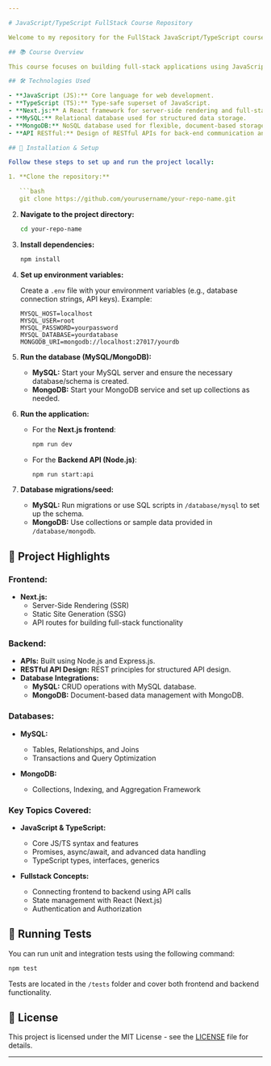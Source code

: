 ```yaml
---

# JavaScript/TypeScript FullStack Course Repository

Welcome to my repository for the FullStack JavaScript/TypeScript course! This repo contains projects, exercises, and notes from the course, covering both front-end and back-end development with JavaScript, TypeScript, databases, and API development.

## 📚 Course Overview

This course focuses on building full-stack applications using JavaScript and TypeScript, alongside databases like MySQL and MongoDB. It covers both front-end development with Next.js and back-end development with APIs and database integration.

## 🛠️ Technologies Used

- **JavaScript (JS):** Core language for web development.
- **TypeScript (TS):** Type-safe superset of JavaScript.
- **Next.js:** A React framework for server-side rendering and full-stack applications.
- **MySQL:** Relational database used for structured data storage.
- **MongoDB:** NoSQL database used for flexible, document-based storage.
- **API RESTful:** Design of RESTful APIs for back-end communication and services.

## 🔧 Installation & Setup

Follow these steps to set up and run the project locally:

1. **Clone the repository:**

   ```bash
   git clone https://github.com/yourusername/your-repo-name.git
   ```

2. **Navigate to the project directory:**

   ```bash
   cd your-repo-name
   ```

3. **Install dependencies:**

   ```bash
   npm install
   ```

4. **Set up environment variables:**

   Create a `.env` file with your environment variables (e.g., database connection strings, API keys). Example:

   ```
   MYSQL_HOST=localhost
   MYSQL_USER=root
   MYSQL_PASSWORD=yourpassword
   MYSQL_DATABASE=yourdatabase
   MONGODB_URI=mongodb://localhost:27017/yourdb
   ```

5. **Run the database (MySQL/MongoDB):**

   - **MySQL:** Start your MySQL server and ensure the necessary database/schema is created.
   - **MongoDB:** Start your MongoDB service and set up collections as needed.

6. **Run the application:**

   - For the **Next.js frontend**:

     ```bash
     npm run dev
     ```

   - For the **Backend API (Node.js)**:

     ```bash
     npm run start:api
     ```

7. **Database migrations/seed:**

   - **MySQL:** Run migrations or use SQL scripts in `/database/mysql` to set up the schema.
   - **MongoDB:** Use collections or sample data provided in `/database/mongodb`.

## 🚀 Project Highlights

### Frontend:

- **Next.js:**
  - Server-Side Rendering (SSR)
  - Static Site Generation (SSG)
  - API routes for building full-stack functionality

### Backend:

- **APIs:** Built using Node.js and Express.js.
- **RESTful API Design:** REST principles for structured API design.
- **Database Integrations:**
  - **MySQL:** CRUD operations with MySQL database.
  - **MongoDB:** Document-based data management with MongoDB.

### Databases:

- **MySQL:** 
  - Tables, Relationships, and Joins
  - Transactions and Query Optimization

- **MongoDB:** 
  - Collections, Indexing, and Aggregation Framework

### Key Topics Covered:

- **JavaScript & TypeScript:**
  - Core JS/TS syntax and features
  - Promises, async/await, and advanced data handling
  - TypeScript types, interfaces, generics

- **Fullstack Concepts:**
  - Connecting frontend to backend using API calls
  - State management with React (Next.js)
  - Authentication and Authorization

## 🧪 Running Tests

You can run unit and integration tests using the following command:

```bash
npm test
```

Tests are located in the `/tests` folder and cover both frontend and backend functionality.

## 📄 License

This project is licensed under the MIT License - see the [LICENSE](LICENSE) file for details.

---
```

